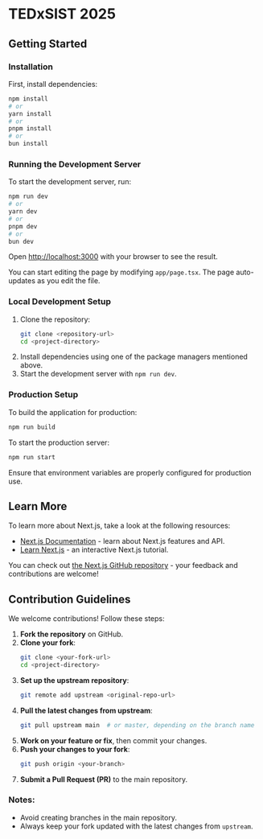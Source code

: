 # TEDxSIST 2025

## Getting Started

### Installation

First, install dependencies:

```bash
npm install
# or
yarn install
# or
pnpm install
# or
bun install
```

### Running the Development Server

To start the development server, run:

```bash
npm run dev
# or
yarn dev
# or
pnpm dev
# or
bun dev
```

Open [http://localhost:3000](http://localhost:3000) with your browser to see the result.

You can start editing the page by modifying `app/page.tsx`. The page auto-updates as you edit the file.

### Local Development Setup

1. Clone the repository:
   ```bash
   git clone <repository-url>
   cd <project-directory>
   ```
2. Install dependencies using one of the package managers mentioned above.
3. Start the development server with `npm run dev`.

### Production Setup

To build the application for production:

```bash
npm run build
```

To start the production server:

```bash
npm run start
```

Ensure that environment variables are properly configured for production use.

## Learn More

To learn more about Next.js, take a look at the following resources:

- [Next.js Documentation](https://nextjs.org/docs) - learn about Next.js features and API.
- [Learn Next.js](https://nextjs.org/learn) - an interactive Next.js tutorial.

You can check out [the Next.js GitHub repository](https://github.com/vercel/next.js) - your feedback and contributions are welcome!

## Contribution Guidelines

We welcome contributions! Follow these steps:

1. **Fork the repository** on GitHub.
2. **Clone your fork**:
   ```bash
   git clone <your-fork-url>
   cd <project-directory>
   ```
3. **Set up the upstream repository**:
   ```bash
   git remote add upstream <original-repo-url>
   ```
4. **Pull the latest changes from upstream**:
   ```bash
   git pull upstream main  # or master, depending on the branch name
   ```
5. **Work on your feature or fix**, then commit your changes.
6. **Push your changes to your fork**:
   ```bash
   git push origin <your-branch>
   ```
7. **Submit a Pull Request (PR)** to the main repository.

### Notes:

- Avoid creating branches in the main repository.
- Always keep your fork updated with the latest changes from `upstream`.
